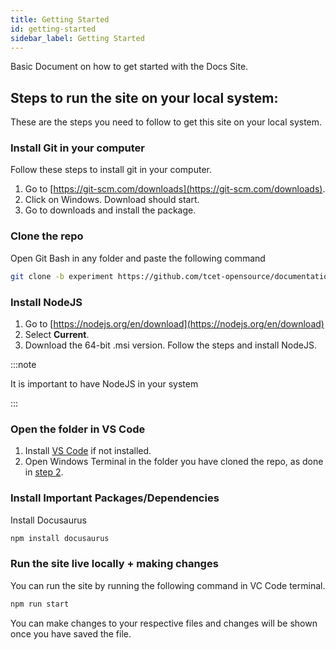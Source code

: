```yaml
---
title: Getting Started
id: getting-started
sidebar_label: Getting Started
---
```


Basic Document on how to get started with the Docs Site.

## Steps to run the site on your local system: 
These are the steps you need to follow to get this site on your local system.

### Install Git in your computer
Follow these steps to install git in your computer.
1. Go to [https://git-scm.com/downloads](https://git-scm.com/downloads).
2. Click on Windows. Download should start.
3. Go to downloads and install the package.

### Clone the repo
Open Git Bash in any folder and paste the following command

```bash
git clone -b experiment https://github.com/tcet-opensource/documentation.git
```

### Install NodeJS

1. Go to [https://nodejs.org/en/download](https://nodejs.org/en/download)
2. Select <b>Current</b>.
3. Download the 64-bit .msi version. Follow the steps and install NodeJS.

:::note

It is important to have NodeJS in your system

:::

### Open the folder in VS Code
1. Install [VS Code](https://code.visualstudio.com/docs/?dv=win32user) if not installed. 
2. Open Windows Terminal in the folder you have cloned the repo, as done in [step 2](#clone-the-repo).

### Install Important Packages/Dependencies

Install Docusaurus

```bash
npm install docusaurus
```

### Run the site live locally + making changes

You can run the site by running the following command in VC Code terminal.
```bash
npm run start
```

You can make changes to your respective files and changes will be shown once you have saved the file.